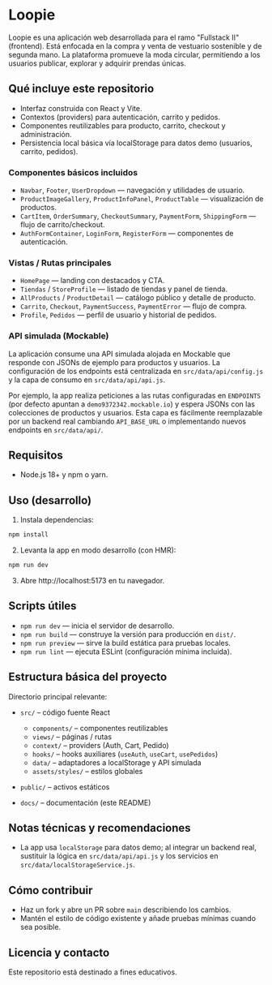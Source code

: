 # Loopie
Loopie es una aplicación web desarrollada para el ramo "Fullstack II" (frontend). Está enfocada en la compra y venta de vestuario sostenible y de segunda mano. La plataforma promueve la moda circular, permitiendo a los usuarios publicar, explorar y adquirir prendas únicas.

## Qué incluye este repositorio

- Interfaz construida con React y Vite.
- Contextos (providers) para autenticación, carrito y pedidos.
- Componentes reutilizables para producto, carrito, checkout y administración.
- Persistencia local básica vía localStorage para datos demo (usuarios, carrito, pedidos).

### Componentes básicos incluidos

- `Navbar`, `Footer`, `UserDropdown` — navegación y utilidades de usuario.
- `ProductImageGallery`, `ProductInfoPanel`, `ProductTable` — visualización de productos.
- `CartItem`, `OrderSummary`, `CheckoutSummary`, `PaymentForm`, `ShippingForm` — flujo de carrito/checkout.
- `AuthFormContainer`, `LoginForm`, `RegisterForm` — componentes de autenticación.

### Vistas / Rutas principales

- `HomePage` — landing con destacados y CTA.
- `Tiendas` / `StoreProfile` — listado de tiendas y panel de tienda.
- `AllProducts` / `ProductDetail` — catálogo público y detalle de producto.
- `Carrito`, `Checkout`, `PaymentSuccess`, `PaymentError` — flujo de compra.
- `Profile`, `Pedidos` — perfil de usuario y historial de pedidos.

### API simulada (Mockable)

La aplicación consume una API simulada alojada en Mockable que responde con JSONs de ejemplo para productos y usuarios. La configuración de los endpoints está centralizada en `src/data/api/config.js` y la capa de consumo en `src/data/api/api.js`.

Por ejemplo, la app realiza peticiones a las rutas configuradas en `ENDPOINTS` (por defecto apuntan a `demo9372342.mockable.io`) y espera JSONs con las colecciones de productos y usuarios. Esta capa es fácilmente reemplazable por un backend real cambiando `API_BASE_URL` o implementando nuevos endpoints en `src/data/api/`.


## Requisitos

- Node.js 18+ y npm o yarn.

## Uso (desarrollo)

1. Instala dependencias:

```bash
npm install
```

2. Levanta la app en modo desarrollo (con HMR):

```bash
npm run dev
```

3. Abre http://localhost:5173 en tu navegador.

## Scripts útiles

- `npm run dev` — inicia el servidor de desarrollo.
- `npm run build` — construye la versión para producción en `dist/`.
- `npm run preview` — sirve la build estática para pruebas locales.
- `npm run lint` — ejecuta ESLint (configuración mínima incluida).

## Estructura básica del proyecto

Directorio principal relevante:

- `src/` – código fuente React
	- `components/` – componentes reutilizables
	- `views/` – páginas / rutas
	- `context/` – providers (Auth, Cart, Pedido)
	- `hooks/` – hooks auxiliares (`useAuth`, `useCart`, `usePedidos`)
	- `data/` – adaptadores a localStorage y API simulada
	- `assets/styles/` – estilos globales

- `public/` – activos estáticos
- `docs/` – documentación (este README)

## Notas técnicas y recomendaciones

- La app usa `localStorage` para datos demo; al integrar un backend real, sustituir la lógica en `src/data/api/api.js` y los servicios en `src/data/localStorageService.js`.

## Cómo contribuir
- Haz un fork y abre un PR sobre `main` describiendo los cambios.
- Mantén el estilo de código existente y añade pruebas mínimas cuando sea posible.

## Licencia y contacto
Este repositorio está destinado a fines educativos.